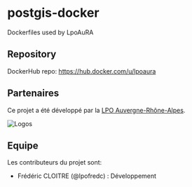 # postgis-docker

Dockerfiles used by LpoAuRA

## Repository

DockerHub repo: https://hub.docker.com/u/lpoaura


## Partenaires

Ce projet a été développé par la [LPO Auvergne-Rhône-Alpes](https//auvergne-rhone-alpes.lpo.fr/).

![Logos](http://isere.lpo.fr/wp-content/uploads/2019/01/LPO_Agirpourlabio_Auvergne-Rhône-Alpes-transp.png)

## Equipe

Les contributeurs du projet sont:

* Frédéric CLOITRE (@lpofredc) : Développement
